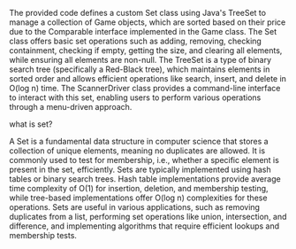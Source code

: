The provided code defines a custom Set class using Java's TreeSet to manage a collection of Game objects, which are sorted based on their price due to the Comparable interface implemented in the Game class. The Set class offers basic set operations such as adding, removing, checking containment, checking if empty, getting the size, and clearing all elements, while ensuring all elements are non-null. The TreeSet is a type of binary search tree (specifically a Red-Black tree), which maintains elements in sorted order and allows efficient operations like search, insert, and delete in O(log n) time. The ScannerDriver class provides a command-line interface to interact with this set, enabling users to perform various operations through a menu-driven approach.

 what is set?

 A Set is a fundamental data structure in computer science that stores a collection of unique elements, meaning no duplicates are allowed. It is commonly used to test for membership, i.e., whether a specific element is present in the set, efficiently. Sets are typically implemented using hash tables or binary search trees. Hash table implementations provide average time complexity of O(1) for insertion, deletion, and membership testing, while tree-based implementations offer O(log n) complexities for these operations. Sets are useful in various applications, such as removing duplicates from a list, performing set operations like union, intersection, and difference, and implementing algorithms that require efficient lookups and membership tests.
